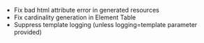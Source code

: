 
* Fix bad html attribute error in generated resources
* Fix cardinality generation in Element Table
* Suppress template logging (unless logging=template parameter provided)
